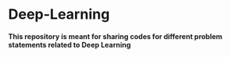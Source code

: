 # Deep-Learning
#### This repository is meant for sharing codes for different problem statements related to Deep Learning
